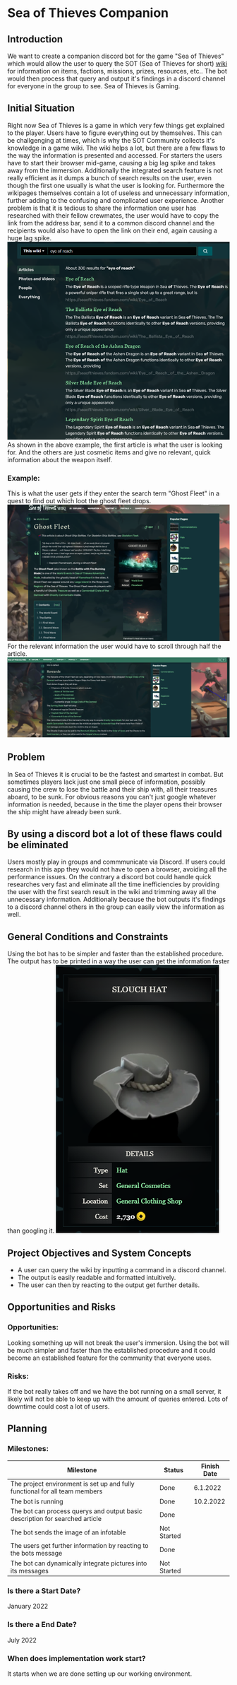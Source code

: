 # Sea of Thieves Companion

## Introduction

We want to create a companion discord bot for the game "Sea of Thieves" which would allow the user to query the SOT (Sea of Thieves for short) [wiki](https://seaofthieves.fandom.com/wiki/Sea_of_Thieves_Wiki) for information on items, factions, missions, prizes, resources, etc.. The bot would then process that query and output it's findings in a discord channel for everyone in the group to see. Sea of Thieves is Gaming.


## Initial Situation
Right now Sea of Thieves is a game in which very few things get explained to the player. Users have to figure everything out by themselves. This can be challgenging at times, which is why the SOT Community collects it's knowledge in a game wiki. The wiki helps a lot, but there are a few flaws to the way the information is presented and accessed. For starters the users have to start their browser mid-game, causing a big lag spike and takes away from the immersion. Additionally the integrated search feature is not really efficient as it dumps a bunch of search results on the user, even though the first one usually is what the user is looking for. Furthermore the wikipages themselves contain a lot of useless and unnecessary information, further adding to the confusing and complicated user experience. Another problem is that it is tedious to share the information one user has researched with their fellow crewmates, the user would have to copy the link from the address bar, send it to a common discord channel and the recipients would also have to open the link on their end, again causing a huge lag spike.
![](eyeofreach.png)
As shown in the above example, the first article is what the user is looking for. And the others are just cosmetic items and give no relevant, quick information about the weapon itself.

### Example: 
This is what the user gets if they enter the search term "Ghost Fleet" in a quest to find out which loot the ghost fleet drops.
![](ghostFleetWiki1.PNG)
For the relevant information the user would have to scroll through half the article.
![](ghostFleetWiki2.PNG)

## Problem
In Sea of Thieves it is crucial to be the fastest and smartest in combat. But sometimes players lack just one small piece of information, possibly causing the crew to lose the battle and their ship with, all their treasures aboard, to be sunk. For obvious reasons you can't just google whatever information is needed, because in the time the player opens their browser the ship might have already been sunk.

## By using a discord bot a lot of these flaws could be eliminated
Users mostly play in groups and commmunicate via Discord. If users could research in this app they would not have to open a browser, avoiding all the performance issues. On the contrary a discord bot could handle quick researches very fast and eliminate all the time inefficiencies by providing the user with the first search result in the wiki and trimming away all the unnecessary information. 
Additionally because the bot outputs it's findings to a discord channel others in the group can easily view the information as well.
  

## General Conditions and Constraints

Using the bot has to be simpler and faster than the established procedure.
The output has to be printed in a way the user can get the information faster than googling it.
![](slouch_hat.png)


## Project Objectives and System Concepts

* A user can query the wiki by inputting a command in a discord channel.
* The output is easily readable and formatted intuitively.
* The user can then by reacting to the output get further details.
  

## Opportunities and Risks

### Opportunities:
Looking something up will not break the user's immersion.
Using the bot will be much simpler and faster than the established procedure and it could become an established feature for the community that everyone uses.
### Risks:
If the bot really takes off and we have the bot running on a small server, it likely will not be able to keep up with the amount of queries entered. Lots of downtime could cost a lot of users.
## Planning
### Milestones:
| Milestone                                                                    	| Status      	| Finish Date 	|
|------------------------------------------------------------------------------	|-------------	|-------------	|
| The project environment is set up and fully functional for all team members  	| Done        	|6.1.2022      	|
| The bot is running                                                           	| Done        	|10.2.2022     	|
| The bot can process querys and output basic description for searched article 	| Done        	|             	|
| The bot sends the image of an infotable                                      	| Not Started 	|             	|
| The users get further information by reacting to the bots message            	| Done        	|             	|
| The bot can dynamically integrate pictures into its messages                 	| Not Started 	|             	|

### Is there a Start Date?
January 2022
### Is there a End Date?
July 2022
### When does implementation work start?
It starts when we are done setting up our working environment.
